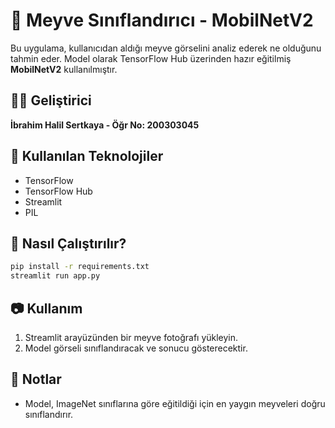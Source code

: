 # 🍍 Meyve Sınıflandırıcı - MobilNetV2

Bu uygulama, kullanıcıdan aldığı meyve görselini analiz ederek ne olduğunu tahmin eder. Model olarak TensorFlow Hub üzerinden hazır eğitilmiş **MobilNetV2** kullanılmıştır.

## 👨‍💻 Geliştirici
**İbrahim Halil Sertkaya - Öğr No: 200303045**

## 🧠 Kullanılan Teknolojiler
- TensorFlow
- TensorFlow Hub
- Streamlit
- PIL

## 🚀 Nasıl Çalıştırılır?
```bash
pip install -r requirements.txt
streamlit run app.py
```

## 📷 Kullanım
1. Streamlit arayüzünden bir meyve fotoğrafı yükleyin.
2. Model görseli sınıflandıracak ve sonucu gösterecektir.

## 📎 Notlar
- Model, ImageNet sınıflarına göre eğitildiği için en yaygın meyveleri doğru sınıflandırır.
